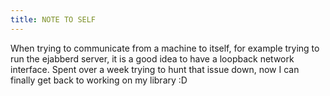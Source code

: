 ```yaml
---
title: NOTE TO SELF
---
```

When trying to communicate from a machine to itself, for example trying to run the ejabberd server, it is a good idea to have a loopback network interface. Spent over a week trying to hunt that issue down, now I can finally get back to working on my library :D